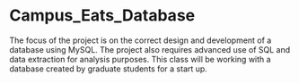 # Campus_Eats_Database
The focus of the project is on the correct design and development of a database using MySQL. The project also requires advanced use of SQL and data extraction for analysis purposes. This class will be working with a database created by graduate students for a start up.

